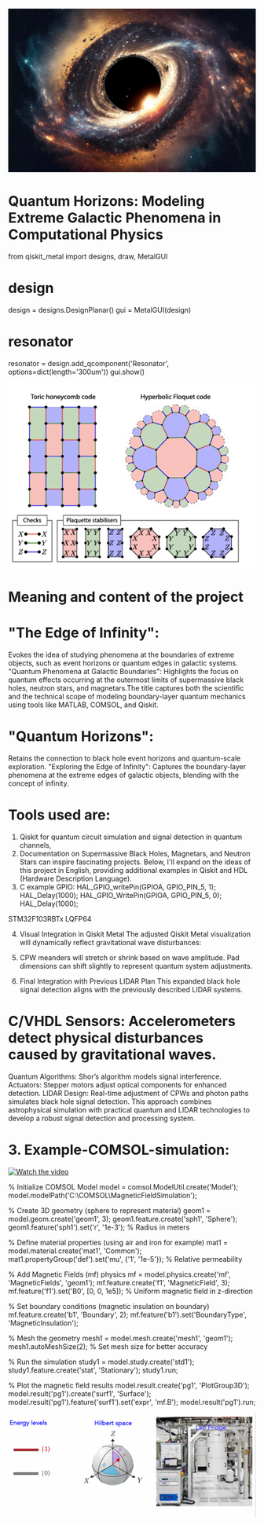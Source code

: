 ![Black Hole Image](https://github.com/victor0989/Quantum-Phenomena-at-Galactic-Boundaries/blob/main/important!!/blackhole.jpg)
# Quantum Horizons: Modeling Extreme Galactic Phenomena in Computational Physics
from qiskit_metal import designs, draw, MetalGUI

# design
design = designs.DesignPlanar()
gui = MetalGUI(design)

# resonator
resonator = design.add_qcomponent('Resonator', options=dict(length='300um'))
gui.show()

![Quantum Horizons Image](https://github.com/victor0989/Quantum-Phenomena-at-Galactic-Boundaries/blob/main/imagen/Hyper_Space/imagen.png)

# Meaning and content of the project

# "The Edge of Infinity": 
Evokes the idea of studying phenomena at the boundaries of extreme objects, such as event horizons or quantum edges in galactic systems.
"Quantum Phenomena at Galactic Boundaries": Highlights the focus on quantum effects occurring at the outermost limits of supermassive black holes, neutron stars, and magnetars.The title captures both the scientific and the technical scope of modeling boundary-layer quantum mechanics using tools like MATLAB, COMSOL, and Qiskit.

# "Quantum Horizons": 
Retains the connection to black hole event horizons and quantum-scale exploration.
"Exploring the Edge of Infinity": Captures the boundary-layer phenomena at the extreme edges of galactic objects, blending with the concept of infinity.

# Tools used are:
1. Qiskit for quantum circuit simulation and signal detection in quantum channels, 
2. Documentation on Supermassive Black Holes, Magnetars, and Neutron Stars can inspire fascinating projects. Below, I'll expand on the ideas of this project in English, providing additional examples in Qiskit and HDL (Hardware Description Language).
3. C example GPIO:
   HAL_GPIO_writePin(GPIOA, GPIO_PIN_5, 1);
      HAL_Delay(1000);
      HAL_GPIO_WritePin(GPIOA, GPIO_PIN_5, 0);
      HAL_Delay(1000);

STM32F103RBTx
LQFP64

4. Visual Integration in Qiskit Metal
The adjusted Qiskit Metal visualization will dynamically reflect gravitational wave disturbances:

5. CPW meanders will stretch or shrink based on wave amplitude.
Pad dimensions can shift slightly to represent quantum system adjustments.

6. Final Integration with Previous LIDAR Plan
This expanded black hole signal detection aligns with the previously described LIDAR systems.

# C/VHDL Sensors: Accelerometers detect physical disturbances caused by gravitational waves.

Quantum Algorithms: Shor’s algorithm models signal interference.
Actuators: Stepper motors adjust optical components for enhanced detection.
LIDAR Design: Real-time adjustment of CPWs and photon paths simulates black hole signal detection.
This approach combines astrophysical simulation with practical quantum and LIDAR technologies to develop a robust signal detection and processing system.

# 3. Example-COMSOL-simulation:
[![Watch the video](https://img.youtube.com/vi/80HJZLVFKrI/maxresdefault.jpg)](https://youtu.be/80HJZLVFKrI)

% Initialize COMSOL Model
model = comsol.ModelUtil.create('Model');
model.modelPath('C:\COMSOL\MagneticFieldSimulation');

% Create 3D geometry (sphere to represent material)
geom1 = model.geom.create('geom1', 3);
geom1.feature.create('sph1', 'Sphere');
geom1.feature('sph1').set('r', '1e-3'); % Radius in meters

% Define material properties (using air and iron for example)
mat1 = model.material.create('mat1', 'Common');
mat1.propertyGroup('def').set('mu', {'1', '1e-5'}); % Relative permeability

% Add Magnetic Fields (mf) physics
mf = model.physics.create('mf', 'MagneticFields', 'geom1');
mf.feature.create('f1', 'MagneticField', 3);
mf.feature('f1').set('B0', [0, 0, 1e5]); % Uniform magnetic field in z-direction

% Set boundary conditions (magnetic insulation on boundary)
mf.feature.create('b1', 'Boundary', 2);
mf.feature('b1').set('BoundaryType', 'MagneticInsulation');

% Mesh the geometry
mesh1 = model.mesh.create('mesh1', 'geom1');
mesh1.autoMeshSize(2); % Set mesh size for better accuracy

% Run the simulation
study1 = model.study.create('std1');
study1.feature.create('stat', 'Stationary');
study1.run;

% Plot the magnetic field results
model.result.create('pg1', 'PlotGroup3D');
model.result('pg1').create('surf1', 'Surface');
model.result('pg1').feature('surf1').set('expr', 'mf.B');
model.result('pg1').run;



![Laboratory Cryogenics](https://github.com/victor0989/Quantum-Phenomena-at-Galactic-Boundaries/blob/main/important!!/laboratory_cryogenics.png)



